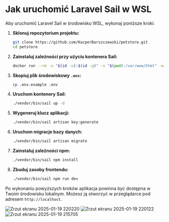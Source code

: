 # Jak uruchomić Laravel Sail w WSL

Aby uruchomić Laravel Sail w środowisku WSL, wykonaj poniższe kroki:

1. **Sklonuj repozytorium projektu:**
   ```bash
   git clone https://github.com/KacperBarszczewski/petstore.git
   cd petstore
   ```

2. **Zainstaluj zależności przy użyciu kontenera Sail:**
   ```bash
   docker run --rm -u "$(id -u):$(id -g)" -v "$(pwd):/var/www/html" -w /var/www/html laravelsail/php84-composer:latest composer install --ignore-platform-reqs
   ```

3. **Skopiuj plik środowiskowy `.env`:**
   ```bash
   cp .env.example .env
   ```

4. **Uruchom kontenery Sail:**
   ```bash
   ./vendor/bin/sail up -d
   ```

5. **Wygeneruj klucz aplikacji:**
   ```bash
   ./vendor/bin/sail artisan key:generate
   ```

6. **Uruchom migracje bazy danych:**
   ```bash
   ./vendor/bin/sail artisan migrate
   ```

7. **Zainstaluj zależności npm:**
   ```bash
   ./vendor/bin/sail npm install
   ```

8. **Zbuduj zasoby frontendu:**
   ```bash
   ./vendor/bin/sail npm run dev
   ```

Po wykonaniu powyższych kroków aplikacja powinna być dostępna w Twoim środowisku lokalnym. Możesz ją otworzyć w przeglądarce pod adresem `http://localhost`.

![Zrzut ekranu 2025-01-19 220220](https://github.com/user-attachments/assets/d38a8432-51cf-426b-9750-1397ddf92444)
![Zrzut ekranu 2025-01-19 220122](https://github.com/user-attachments/assets/f3fad8cf-55f6-41d1-b791-39491b98075d)
![Zrzut ekranu 2025-01-19 215705](https://github.com/user-attachments/assets/aeb0499c-09a6-42fa-9e99-16a2b31545e7)
